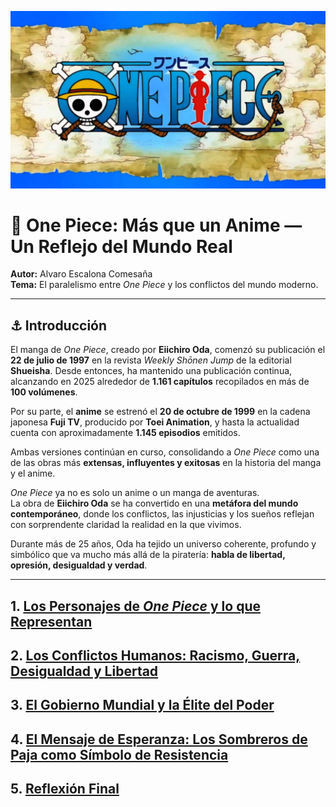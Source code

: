 ![Texto alternativo](one-piece-logo-sky-map-rnvhneblgsvsifsw.jpg)
# 🌊 One Piece: Más que un Anime — Un Reflejo del Mundo Real

**Autor:** Alvaro Escalona Comesaña  
**Tema:** El paralelismo entre *One Piece* y los conflictos del mundo moderno. 

---

## ⚓️ Introducción

El manga de *One Piece*, creado por **Eiichiro Oda**, comenzó su publicación el **22 de julio de 1997** en la revista *Weekly Shōnen Jump* de la editorial **Shueisha**. Desde entonces, ha mantenido una publicación continua, alcanzando en 2025 alrededor de **1.161 capítulos** recopilados en más de **100 volúmenes**.  

Por su parte, el **anime** se estrenó el **20 de octubre de 1999** en la cadena japonesa **Fuji TV**, producido por **Toei Animation**, y hasta la actualidad cuenta con aproximadamente **1.145 episodios** emitidos.  

Ambas versiones continúan en curso, consolidando a *One Piece* como una de las obras más **extensas, influyentes y exitosas** en la historia del manga y el anime.


*One Piece* ya no es solo un anime o un manga de aventuras.  
La obra de **Eiichiro Oda** se ha convertido en una **metáfora del mundo contemporáneo**, donde los conflictos, las injusticias y los sueños reflejan con sorprendente claridad la realidad en la que vivimos.

Durante más de 25 años, Oda ha tejido un universo coherente, profundo y simbólico que va mucho más allá de la piratería: **habla de libertad, opresión, desigualdad y verdad**.  

---

## 1. [Los Personajes de *One Piece* y lo que Representan](PERSONAJES-PRINCIPALES.md)

## 2. [Los Conflictos Humanos: Racismo, Guerra, Desigualdad y Libertad](CONFLICTOS.md)

## 3. [El Gobierno Mundial y la Élite del Poder](GOBIERNO.md)

## 4. [El Mensaje de Esperanza: Los Sombreros de Paja como Símbolo de Resistencia](MENSAJE.md)

## 5. [Reflexión Final](REFLEXION.md)


